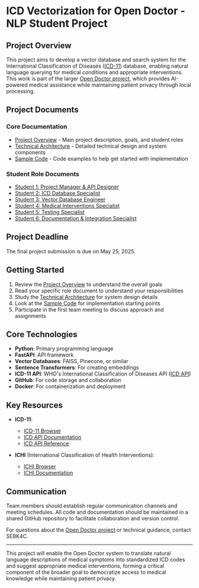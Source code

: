 # ICD Vectorization for Open Doctor - NLP Student Project

## Project Overview

This project aims to develop a vector database and search system for the International Classification of Diseases ([ICD-11](https://icd.who.int/en)) database, enabling natural language querying for medical conditions and appropriate interventions. This work is part of the larger [Open Doctor project](https://github.com/SEBK4C/OpenDoctor-Spec), which provides AI-powered medical assistance while maintaining patient privacy through local processing.

## Project Documents

### Core Documentation

- [Project Overview](./ProjectOverview.md) - Main project description, goals, and student roles
- [Technical Architecture](./TechnicalArchitecture.md) - Detailed technical design and system components
- [Sample Code](./SampleCode.md) - Code examples to help get started with implementation

### Student Role Documents

- [Student 1: Project Manager & API Designer](./Student1_ProjectManager.md)
- [Student 2: ICD Database Specialist](./Student2_ICDSpecialist.md)
- [Student 3: Vector Database Engineer](./Student3_VectorDB.md)
- [Student 4: Medical Interventions Specialist](./Student4_Interventions.md)
- [Student 5: Testing Specialist](./Student5_Testing.md)
- [Student 6: Documentation & Integration Specialist](./Student6_Documentation.md)

## Project Deadline

The final project submission is due on May 25, 2025.

## Getting Started

1. Review the [Project Overview](./ProjectOverview.md) to understand the overall goals
2. Read your specific role document to understand your responsibilities
3. Study the [Technical Architecture](./TechnicalArchitecture.md) for system design details
4. Look at the [Sample Code](./SampleCode.md) for implementation starting points
5. Participate in the first team meeting to discuss approach and assignments

## Core Technologies

- **Python**: Primary programming language
- **FastAPI**: API framework
- **Vector Databases**: FAISS, Pinecone, or similar
- **Sentence Transformers**: For creating embeddings
- **ICD-11 API**: WHO's International Classification of Diseases API ([ICD API](https://icd.who.int/icdapi))
- **GitHub**: For code storage and collaboration
- **Docker**: For containerization and deployment

## Key Resources

- **ICD-11**:
  - [ICD-11 Browser](https://icd.who.int/browse11/l-m/en)
  - [ICD API Documentation](https://icd.who.int/docs/icd-api/APIDoc-Version2/)
  - [ICD API Reference](https://icd.who.int/icdapi/docs2/APIDoc-Version2/)

- **ICHI** (International Classification of Health Interventions):
  - [ICHI Browser](https://mms.ichi.who.int/browse)
  - [ICHI Documentation](https://mms.ichi.who.int/docs)

## Communication

Team members should establish regular communication channels and meeting schedules. All code and documentation should be maintained in a shared GitHub repository to facilitate collaboration and version control.

For questions about the [Open Doctor project](https://github.com/SEBK4C/OpenDoctor-Spec) or technical guidance, contact SEBK4C.

---

This project will enable the Open Doctor system to translate natural language descriptions of medical symptoms into standardized ICD codes and suggest appropriate medical interventions, forming a critical component of the broader goal to democratize access to medical knowledge while maintaining patient privacy. 